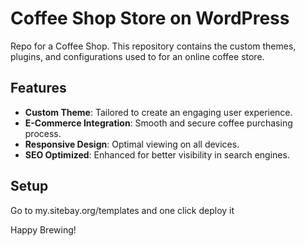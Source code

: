 # Coffee Shop Store on WordPress

Repo for a Coffee Shop. This repository contains the custom themes, plugins, and configurations used to for an online coffee store.

## Features
- **Custom Theme**: Tailored to create an engaging user experience.
- **E-Commerce Integration**: Smooth and secure coffee purchasing process.
- **Responsive Design**: Optimal viewing on all devices.
- **SEO Optimized**: Enhanced for better visibility in search engines.

## Setup
Go to my.sitebay.org/templates and one click deploy it


Happy Brewing!

